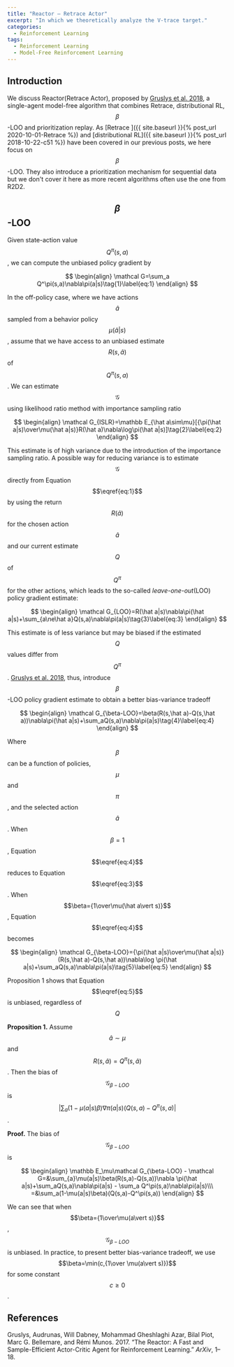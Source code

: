 ```yaml
---
title: "Reactor — Retrace Actor"
excerpt: "In which we theoretically analyze the V-trace target."
categories:
  - Reinforcement Learning
tags:
  - Reinforcement Learning
  - Model-Free Reinforcement Learning
---
```


## Introduction

We discuss Reactor(Retrace Actor), proposed by [Gruslys et al. 2018](#ref1), a single-agent model-free algorithm that combines Retrace, distributional RL, $$\beta$$-LOO and prioritization replay. As [Retrace ]({{ site.baseurl }}{% post_url 2020-10-01-Retrace %}) and [distributional RL]({{ site.baseurl }}{% post_url 2018-10-22-c51 %}) have been covered in our previous posts, we here focus on $$\beta$$-LOO. They also introduce a prioritization mechanism for sequential data but we don't cover it here as more recent algorithms often use the one from R2D2.

## $$\beta$$-LOO

Given state-action value $$Q^\pi(s,a)$$, we can compute the unbiased policy gradient by

$$
\begin{align}
\mathcal G=\sum_a Q^\pi(s,a)\nabla\pi(a|s)\tag{1}\label{eq:1}
\end{align}
$$

In the off-policy case, where we have actions $$\hat a$$ sampled from a behavior policy $$\mu(\hat a\vert s)$$, assume that we have access to an unbiased estimate $$R(s, \hat a)$$ of $$Q^\pi(s,a)$$. We can estimate $$\mathcal G$$ using likelihood ratio method with importance sampling ratio

$$
\begin{align}
\mathcal G_{ISLR}=\mathbb E_{\hat a\sim\mu}[{\pi(\hat a|s)\over\mu(\hat a|s)}R(\hat a)\nabla\log\pi(\hat a|s)]\tag{2}\label{eq:2}
\end{align}
$$

This estimate is of high variance due to the introduction of the importance sampling ratio. A possible way for reducing variance is to estimate $$\mathcal G$$ directly from Equation $$\eqref{eq:1}$$ by using the return $$R(\hat a)$$ for the chosen action $$\hat a$$ and our current estimate $$Q$$ of $$Q^\pi$$ for the other actions, which leads to the so-called *leave-one-out*(LOO) policy gradient estimate:

$$
\begin{align}
\mathcal G_{LOO}=R(\hat a|s)\nabla\pi(\hat a|s)+\sum_{a\ne\hat a}Q(s,a)\nabla\pi(a|s)\tag{3}\label{eq:3}
\end{align}
$$

This estimate is of less variance but may be biased if the estimated $$Q$$ values differ from $$Q^\pi$$. [Gruslys et al. 2018](#ref1), thus, introduce $$\beta$$-LOO policy gradient estimate to obtain a better bias-variance tradeoff

$$
\begin{align}
\mathcal G_{\beta-LOO}=\beta(R(s,\hat a)-Q(s,\hat a))\nabla\pi(\hat a|s)+\sum_aQ(s,a)\nabla\pi(a|s)\tag{4}\label{eq:4}
\end{align}
$$

Where $$\beta$$ can be a function of policies, $$\mu$$ and $$\pi$$, and the selected action $$\hat a$$. When $$\beta=1$$, Equation $$\eqref{eq:4}$$ reduces to Equation $$\eqref{eq:3}$$. When $$\beta={1\over\mu(\hat a\vert s)}$$, Equation $$\eqref{eq:4}$$ becomes

$$
\begin{align}
\mathcal G_{\beta-LOO}={\pi(\hat a|s)\over\mu(\hat a|s)}(R(s,\hat a)-Q(s,\hat a))\nabla\log \pi(\hat a|s)+\sum_aQ(s,a)\nabla\pi(a|s)\tag{5}\label{eq:5}
\end{align}
$$

Proposition 1 shows that Equation $$\eqref{eq:5}$$ is unbiased, regardless of $$Q$$

**Proposition 1.** Assume $$\hat a\sim\mu$$ and $$R(s,\hat a)=Q^\pi(s,\hat a)$$. Then the bias of $$\mathcal G_{\beta-LOO}$$ is $$\vert \sum_a(1-\mu(a\vert s)\beta)\nabla\pi(a\vert s)(Q(s, a)-Q^\pi(s, a)\vert $$.

**Proof.** The bias of $$\mathcal G_{\beta-LOO}$$ is

$$
\begin{align}
\mathbb E_\mu\mathcal G_{\beta-LOO} - \mathcal G=&\sum_{a}\mu(a|s)\beta(R(s,a)-Q(s,a))\nabla \pi(\hat a|s)+\sum_aQ(s,a)\nabla\pi(a|s) - \sum_a Q^\pi(s,a)\nabla\pi(a|s)\\\
=&\sum_a(1-\mu(a|s)\beta)(Q(s,a)-Q^\pi(s,a))
\end{align}
$$

 We can see that when $$\beta={1\over\mu(a\vert s)}$$, $$\mathcal G_{\beta-LOO}$$ is unbiased. In practice, to present better bias-variance tradeoff, we use $$\beta=\min(c,{1\over \mu(a\vert s)})$$ for some constant $$c\ge 0$$.

## References

<a name='ref'></a>Gruslys, Audrunas, Will Dabney, Mohammad Gheshlaghi Azar, Bilal Piot, Marc G. Bellemare, and Rémi Munos. 2017. “The Reactor: A Fast and Sample-Efficient Actor-Critic Agent for Reinforcement Learning.” *ArXiv*, 1–18.

